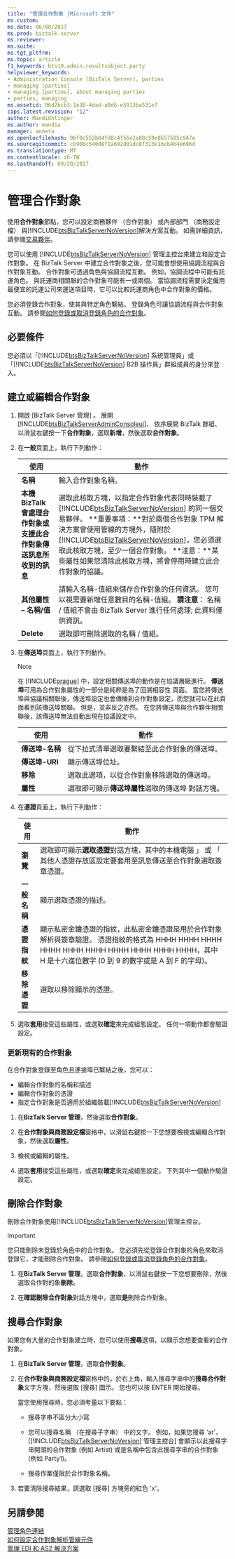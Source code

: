 ```yaml
---
title: "管理合作對象 |Microsoft 文件"
ms.custom: 
ms.date: 06/08/2017
ms.prod: biztalk-server
ms.reviewer: 
ms.suite: 
ms.tgt_pltfrm: 
ms.topic: article
f1_keywords: bts10.admin.resultsobject.party
helpviewer_keywords:
- Administration Console [BizTalk Server], parties
- managing [parties]
- managing [parties], about managing parties
- parties, managing
ms.assetid: 96d2bcb3-1e38-4dad-a0d6-e5913ba531e7
caps.latest.revision: "12"
author: MandiOhlinger
ms.author: mandia
manager: anneta
ms.openlocfilehash: 06f0c552b84fd8c4f56e2a88c59e8557585c947e
ms.sourcegitcommit: cb908c540d8f1a692d01dc8f313e16cb4b4e696d
ms.translationtype: MT
ms.contentlocale: zh-TW
ms.lasthandoff: 09/20/2017
---
```

# <a name="managing-parties"></a>管理合作對象
使用**合作對象**節點，您可以設定商務夥伴 （合作對象） 或內部部門 （商務設定檔） 與[!INCLUDE[btsBizTalkServerNoVersion](../includes/btsbiztalkservernoversion-md.md)]解決方案互動。 如需詳細資訊，請參閱[交易夥伴](../core/trading-partners-and-business-profiles.md)。  

您可以使用 [!INCLUDE[btsBizTalkServerNoVersion](../includes/btsbiztalkservernoversion-md.md)] 管理主控台來建立和設定合作對象。 在 BizTalk Server 中建立合作對象之後，您可能會想使用協調流程與合作對象互動。 合作對象可透過角色與協調流程互動。 例如，協調流程中可能有託運角色。 與託運商相關聯的合作對象可能有一或兩個。 當協調流程需要決定僱用最便宜的託運公司來運送項目時，它可以比較託運商角色中合作對象的價格。  
  
 您必須登錄合作對象，使其與特定角色繫結。 登錄角色可讓協調流程與合作對象互動。 請參閱[如何登錄或取消登錄角色的合作對象](../core/how-to-enlist-or-unenlist-a-party-for-a-role.md)。
 
## <a name="prerequisites"></a>必要條件  
 您必須以「[!INCLUDE[btsBizTalkServerNoVersion](../includes/btsbiztalkservernoversion-md.md)] 系統管理員」或「[!INCLUDE[btsBizTalkServerNoVersion](../includes/btsbiztalkservernoversion-md.md)] B2B 操作員」群組成員的身分來登入。  
  
## <a name="create-or-edit-a-party"></a>建立或編輯合作對象
  
1.  開啟 [BizTalk Server 管理] 。  展開[!INCLUDE[btsBizTalkServerAdminConsoleui](../includes/btsbiztalkserveradminconsoleui-md.md)]、 依序展開 BizTalk 群組、 以滑鼠右鍵按一下**合作對象**，選取**新增**，然後選取**合作對象**。  
  
2.  在**一般**頁面上，執行下列動作：  
  
    |使用|動作|  
    |--------------|----------------|  
    |**名稱**|輸入合作對象名稱。|  
    |**本機 BizTalk 會處理合作對象或支援此合作對象傳送訊息所收到的訊息**|選取此核取方塊，以指定合作對象代表同時裝載了 [!INCLUDE[btsBizTalkServerNoVersion](../includes/btsbiztalkservernoversion-md.md)] 的同一個交易夥伴。 **重要事項：**對於兩個合作對象 TPM 解決方案會使用管線的方塊外，隨附於[!INCLUDE[btsBizTalkServerNoVersion](../includes/btsbiztalkservernoversion-md.md)]，您必須選取此核取方塊，至少一個合作對象。 **注意：**某些屬性如果您清除此核取方塊，將會停用時建立此合作對象的協議。|  
    |**其他屬性 – 名稱/值**|請輸入名稱-值組來儲存合作對象的任何資訊。 您可以視需要新增任意數目的名稱-值組。 **請注意**： 名稱 / 值組不會由 BizTalk Server 進行任何處理; 此資料僅供資訊。|  
    |**Delete**|選取即可刪除選取的名稱 / 值組。|  
  
3.  在**傳送埠**頁面上，執行下列動作。  
  
    > [!NOTE]
    >  在 [!INCLUDE[prague](../includes/prague-md.md)] 中，設定相關傳送埠的動作是在協議層級進行。 **傳送埠**可用為合作對象屬性的一部分是純粹是為了回溯相容性 頁面。 當您將傳送埠與協議相關聯後，傳送埠設定也會傳播到合作對象設定，而您就可以在此頁面看到該傳送埠關聯。 但是，並非反之亦然。 在您將傳送埠與合作夥伴相關聯後，該傳送埠無法自動出現在協議設定中。  
  
    |使用|動作|  
    |--------------|----------------|  
    |**傳送埠-名稱**|從下拉式清單選取要繫結至此合作對象的傳送埠。|  
    |**傳送埠-URI**|顯示傳送埠位址。|  
    |**移除**|選取此選項，以從合作對象移除選取的傳送埠。|  
    |**屬性**|選取即可顯示**傳送埠屬性**選取的傳送埠 對話方塊。|  
  
4.  在**憑證**頁面上，執行下列動作：  
  
    |使用|動作|  
    |--------------|----------------|  
    |**瀏覽**|選取即可顯示**選取憑證**對話方塊，其中的本機電腦 」 或 「 其他人憑證存放區設定要套用至訊息傳送至合作對象選取簽章憑證。|  
    |**一般名稱**|顯示選取憑證的描述。|  
    |**憑證指紋**|顯示私密金鑰憑證的指紋，此私密金鑰憑證是用於合作對象解析與簽章驗證。 憑證指紋的格式為 HHHH HHHH HHHH HHHH HHHH HHHH HHHH HHHH HHHH HHHH，其中 H 是十六進位數字 (0 到 9 的數字或是 A 到 F 的字母)。|  
    |**移除憑證**|選取以移除顯示的憑證。|  
  
5.  選取**套用**接受這些屬性，或選取**確定**來完成組態設定。 任何一項動作都會驗證設定。  

### <a name="update-an-existing-party"></a>更新現有的合作對象
在合作對象登錄至角色且連接埠已繫結之後，您可以：  
  
-   編輯合作對象的名稱和描述  
-   編輯合作對象的憑證  
-   指定合作對象是否適用於組織裝載[!INCLUDE[btsBizTalkServerNoVersion](../includes/btsbiztalkservernoversion-md.md)]

1. 在**BizTalk Server 管理**，然後選取**合作對象**。

2. 在**合作對象與商務設定檔**窗格中，以滑鼠右鍵按一下您想要檢視或編輯合作對象，然後選取**屬性**。  

3. 檢視或編輯的屬性。 

4. 選取**套用**接受這些屬性，或選取**確定**來完成組態設定。 下列其中一個動作驗證設定。  

## <a name="delete-a-party"></a>刪除合作對象
刪除合作對象使用[!INCLUDE[btsBizTalkServerNoVersion](../includes/btsbiztalkservernoversion-md.md)]管理主控台。  
  
> [!IMPORTANT]
>  您只能刪除未登錄於角色中的合作對象。 您必須先從登錄合作對象的角色來取消登錄它，才能刪除合作對象。 請參閱[如何登錄或取消登錄角色的合作對象](../core/how-to-enlist-or-unenlist-a-party-for-a-role.md)。 

1. 在**BizTalk Server 管理**，選取**合作對象**，以滑鼠右鍵按一下您想要刪除，然後選取合作對的象**刪除**。  
  
2.  在**確認刪除合作對象**對話方塊中，選取**是**刪除合作對象。  

## <a name="search-for-a-party"></a>搜尋合作對象
如果您有大量的合作對象建立時，您可以使用**搜尋**選項，以顯示您想要查看的合作對象。  

1. 在**BizTalk Server 管理**，選取**合作對象**。

3.  在**合作對象與商務設定檔**窗格中的，於右上角，輸入搜尋字串中的**搜尋合作對象**文字方塊，然後選取 [搜尋] 圖示。 您也可以按 ENTER 開始搜尋。  
  
     當您使用搜尋時，您必須考量以下要點：  
  
    -   搜尋字串不區分大小寫
  
    -   您可以搜尋名稱 （在搜尋子字串） 中的文字。 例如，如果您搜尋 ‘ar’，[[!INCLUDE[btsBizTalkServerNoVersion](../includes/btsbiztalkservernoversion-md.md)] 管理主控台] 會顯示以此搜尋字串開頭的合作對象 (例如 Artist) 或是名稱中包含此搜尋字串的合作對象 (例如 Party1)。  
  
    -   搜尋作業僅限於合作對象名稱。  
  
4.  若要清除搜尋結果，請選取 [搜尋] 方塊旁的紅色 'x'。  
  
## <a name="see-also"></a>另請參閱  
 [管理角色連結](../core/managing-role-links.md)   
 [如何設定合作對象解析管線元件](../core/how-to-configure-the-party-resolution-pipeline-component.md)  
 [管理 EDI 和 AS2 解決方案](../core/managing-edi-and-as2-solutions.md)